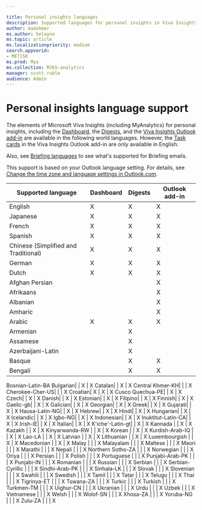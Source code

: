 ```yaml
---

title: Personal insights languages
description: Supported languages for personal insights in Viva Insights
author: madehmer
ms.author: helayne
ms.topic: article
ms.localizationpriority: medium 
search.appverid:
- MET150
ms.prod: Mya
ms.collection: M365-analytics
manager: scott.ruble
audience: Admin
---
```


# Personal insights language support

The elements of Microsoft Viva Insights (including MyAnalytics) for personal insights, including the [Dashboard](../use/dashboard-2.md), the [Digests](../use/email-digest-2.md), and the [Viva Insights Outlook add-in](../use/add-in.md) are available in the following world languages. However, the [Task cards](../use/MyA-Outlook-add-in/MyA-Add-in-To-do.md) in the Viva Insights Outlook add-in are only available in English.

Also, see [Briefing languages](../briefing/be-languages.md) to see what's supported for Briefing emails.

This support is based on your Outlook language setting. For details, see [Change the time zone and language settings in Outlook.com](https://support.microsoft.com/office/change-the-time-zone-and-language-settings-in-outlook-com-8a34d50d-81b4-40c2-b304-b3d043566389).

Supported language | Dashboard | Digests | Outlook add-in
------------------- | --------- | --------- | ---------  
English | X | X | X
Japanese | X | X | X
French | X | X | X
Spanish | X | X | X
Chinese (Simplified and Traditional) | X | X | X
German | X | X | X
Dutch | X | X | X
Afghan Persian | | | X
Afrikaans | | | X
Albanian | | | X
Amharic | | |X
Arabic | X | X | X
Armenian |  | X |
Assamese |  | X |
Azerbaijani-Latin |  | X |
Basque |  | X | X
Bengali|  | X | X
Bosnian-Latin-BA
Bulgarian|  | X | X
Catalan|  | X | X
Central Khmer-KH|  | | X
Cherokee-Cher-US|  |  | X
Croatian| X | X | X
Cusco Quechua-PE|  | X | X
Czech|  | X | X
Danish|  | X | X
Estonian|  | X | X
Filipino|  | X | X
Finnish|  | X | X
Gaelic-gb|  | X | X
Galician|  | X | X
Georgian|  | X | X
Greek|  | X | X
Gujarati|  | X | X
Hausa-Latin-NG|  | X | X
Hebrew|  | X | X
Hindi|  | X | X
Hungarian|  | X | X
Icelandic|  | X | X
Igbo-NG|  | X | X
Indonesian|  | X | X
Inuktitut-Latin-CA|  | X | X
Irish-IE|  | X | X
Italian|  | X | X
K'iche'-Latin-gt|  | X | X
Kannada |  | X | X
Kazakh |  | X | X
Kinyarwanda-RW |  | X | X
Korean |  | X | X
Kurdish-Arab-IQ |  | X | X
Lao-LA |  | X | X
Latvian |  | X | X
Lithuanian |  | X | X
Luxembourgish |  | X | X
Macedonian |  | X | X
Malay |  |  | X
Malayalam |  |  | X
Maltese |  |  | X
Maori |  |  | X
Marathi |  |  | X
Nepali |  |  | X
Northern Sotho-ZA |  |  | X
Norwegian |  |  | X
Oriya |  |  | X
Persian |  |  | X
Polish |  |  | X
Portuguese |  |  | X
Punjabi-Arab-PK |  |  | X
Punjabi-IN |  |  | X
Romanian |  |  | X
Russian	 |  |  | X
Serbian |  |  | X
Serbian-Cyrillic |  |  | X
Sindhi-Arab-PK |  |  | X
Sinhala-LK |  |  | X
Slovak |  |  | X
Slovenian |  |  | X
Swahili	 |  |  | X
Swedish |  |  | X
Tamil |  |  | X
Tatar |  |  | X
Telugu |  |  | X
Thai |  |  | X
Tigrinya-ET |  |  | X
Tswana-ZA |  |  | X
Turkic |  |  | X
Turkish |  |  | X
Turkmen-TM |  |  | X
Uighur-CN |  |  | X
Ukranian |  |  | X
Urdu |  |  | X
Uzbek |  |  | X
Vietnamese |  |  | X
Welsh |  |  | X
Wolof-SN |  |  | X
Xhosa-ZA |  |  | X
Yoruba-NG |  |  | X
Zulu-ZA |  |  | X
